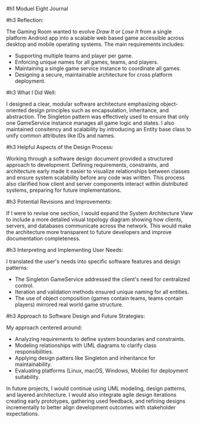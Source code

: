 #h1 Moduel Eight Journal

#h3 Reflection:

The Gaming Room wanted to evolve _Draw It or Lose It_ from a single platform Android app into a scalable web based game accessible across desktop and mobile operating systems.
The main requirements includes:
  - Supporting multiple teams and player per game.
  - Enforcing unique names for all games, teams, and players.
  - Maintaining a single game service instance to coordinate all games.
  - Designing a secure, maintainable architecture for cross platform deployment.


#h3 What I Did Well:

I designed a clear, modular software architecture emphasizing object-oriented design principles such as encapsulation, inheritance, and abstraction. The Singleton pattern was effectively used to ensure that only one GameService instance manages all game logic and states. I also maintained consitency and scalability by introducing an Entity base class to unify common attributes like IDs and names.

#h3 Helpful Aspects of the Design Process:

Working through a software design document provided a structured approach to development. Defining requirements, constraints, and architecture early made it easier to visualize relationships between classes and ensure system scalability before any code was written. This process also clarified how client and server components interact within distributed systems, preparing for future implementations.

#h3 Potential Revisions and Improvements:

If I were to revise one section, I would expand the System Architecture View to include a more detailed visual topology diagram showing how clients, servers, and databases communicate across the network. This would make the architecture more transparent to future developers and improve documentation completeness.

#h3 Interpreting and Implementing User Needs:

I translated the user's needs into specific software features and design patterns:
- The Singleton GameService addressed the client's need for centralized control.
- Iteration and validation methods ensured unique naming for all entities.
- The use of object composition (games contain teams, teams contain players) mirrored real world game structure.


#h3 Approach to Software Design and Future Strategies:

My approach centered around:
- Analyzing requirements to define system boundaries and constraints.
- Modeling relationships with UML diagrams to clarify class responsibilities.
- Applying design patters like Singleton and inheritance for maintainability.
- Evaluating platforms (Linux, macOS, Windows, Mobile) for deployment suitability.

In future projects, I would continue using UML modeling, design patterns, and layered architecture. I would also integrate agile design iterations creating early prototypes, gathering used feedback, and refining designs incrementally to better align development outcomes with stakeholder expectations.

